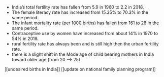 - India’s total fertility rate has fallen from 5.9 in 1960 to 2.2 in 2018.
- The female literacy rate has increased from 15.35% to 70.3% in the same period.
- The infant mortality rate (per 1000 births) has fallen from 161 to 28 in the same period.
- Contraceptive use by women have increased from about 14% in 1970 to 54% in 2016.
- rural fertility rate has always been and is still high then the urban fertility rate.
- there is a slight shift in the Mode age of child bearing mothers in India toward older age (from 20 --> 25)

[[undesired births in India]] 
[[update on national family planning program]] 